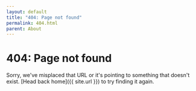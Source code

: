 ```yaml
---
layout: default
title: "404: Page not found"
permalink: 404.html
parent: About
---
```


# 404: Page not found
Sorry, we've misplaced that URL or it's pointing to something that doesn't exist. [Head back home]({{ site.url }}) to try finding it again.

